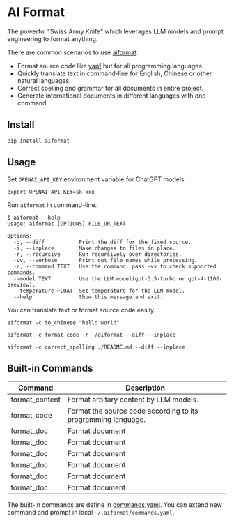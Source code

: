 # AI Format

The powerful "Swiss Army Knife" which leverages LLM models and prompt engineering to format anything.

There are common scenarios to use [aiformat](https://github.com/tobegit3hub/aiformat):

* Format source code like [yapf](https://github.com/google/yapf) but for all programming languages.
* Quickly translate text in command-line for English, Chinese or other natural languages.
* Correct spelling and grammar for all documents in entire project.
* Generate international documents in different languages with one command.

## Install

```
pip install aiformat
```

## Usage

Set `OPENAI_API_KEY` environment variable for ChatGPT models.

```
export OPENAI_API_KEY=sk-xxx
```

Run `aiformat` in command-line.

```
$ aiformat --help
Usage: aiformat [OPTIONS] FILE_OR_TEXT

Options:
  -d, --diff           Print the diff for the fixed source.
  -i, --inplace        Make changes to files in place.
  -r, --recursive      Run recursively over directories.
  -vv, --verbose       Print out file names while processing.
  -c, --command TEXT   Use the command, pass -vv to check supported commands.
  --model TEXT         Use the LLM model(gpt-3.5-turbo or gpt-4-1106-preview).
  --temperature FLOAT  Set temperature for the LLM model.
  --help               Show this message and exit.
```

You can translate text or format source code easily.

```
aiformat -c to_chinese "hello world"

aiformat -c format_code -r ./aiformat --diff --inplace

aiformat -c correct_spelling ./README.md --diff --inplace
```

## Built-in Commands

| Command | Description |
| ------- | ----------- |
| format_content | Format arbitary content by LLM models. |
| format_code | Format the source code according to its programming language. |
| format_doc | Format document |
| format_doc | Format document |
| format_doc | Format document |
| format_doc | Format document |
| format_doc | Format document |
| format_doc | Format document |

The built-in commands are define in [commands.yaml](./aiformat/prompt/commands.yaml). You can extend new command and prompt in local `~/.aiformat/commands.yaml`.